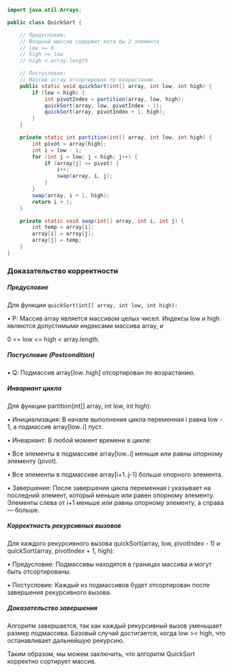 ```java
import java.util.Arrays;

public class QuickSort {

    // Предусловия:
    // Входной массив содержит хотя бы 2 элемента
    // low >= 0
    // high >= low
    // high < array.length

    // Постусловия:
    // Массив array отсортирован по возрастанию.
    public static void quickSort(int[] array, int low, int high) {
        if (low < high) {
            int pivotIndex = partition(array, low, high);
            quickSort(array, low, pivotIndex - 1);
            quickSort(array, pivotIndex + 1, high);
        }
    }

    private static int partition(int[] array, int low, int high) {
        int pivot = array[high];
        int i = low - 1;
        for (int j = low; j < high; j++) {
            if (array[j] <= pivot) {
                i++;
                swap(array, i, j);
            }
        }
        swap(array, i + 1, high);
        return i + 1;
    }

    private static void swap(int[] array, int i, int j) {
        int temp = array[i];
        array[i] = array[j];
        array[j] = temp;
    }
}
```

### Доказательство корректности

##### Предусловие

Для функции `quickSort(int[] array, int low, int high):`

• P: Массив array является массивом целых чисел. 
Индексы low и high являются допустимыми индексами массива array, и

0 <= low <= high < array.length.

##### Постусловие (Postcondition)

• Q: Подмассив array[low..high] отсортирован по возрастанию.

##### Инвариант цикла

Для функции partition(int[] array, int low, int high):

• Инициализация: В начале выполнения цикла переменная i равна low - 1, а подмассив array[low..i] пуст.

• Инвариант: В любой момент времени в цикле:

• Все элементы в подмассиве array[low..i] меньше или равны опорному элементу (pivot).

• Все элементы в подмассиве array[i+1..j-1] больше опорного элемента.

• Завершение: После завершения цикла переменная i указывает на последний элемент, который меньше или равен опорному элементу. 
Элементы слева от i+1 меньше или равны опорному элементу, а справа — больше.

##### Корректность рекурсивных вызовов

Для каждого рекурсивного вызова quickSort(array, low, pivotIndex - 1) и quickSort(array, pivotIndex + 1, high):

• Предусловие: Подмассивы находятся в границах массива и могут быть отсортированы.

• Постусловие: Каждый из подмассивов будет отсортирован после завершения рекурсивного вызова.

##### Доказательство завершения

Алгоритм завершается, так как каждый рекурсивный вызов уменьшает размер подмассива. 
Базовый случай достигается, когда low >= high, что останавливает дальнейшую рекурсию.

Таким образом, мы можем заключить, что алгоритм QuickSort корректно сортирует массив.